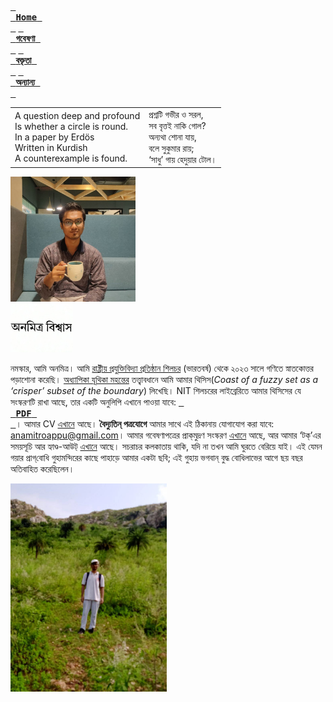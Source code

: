 [<kbd> <br> **Home** <br> </kbd>](README.md) [<kbd> <br> **গবেষণা** <br> </kbd>](research.md) [<kbd> <br> **বক্তৃতা** <br> </kbd>](talks.md) [<kbd> <br> **অন্যান্য** <br> </kbd>](hobbies.md)

| | |
| --- | --- |
| A question deep and profound<br>Is whether a circle is round.<br> In a paper by Erdös<br>Written in Kurdish<br>A counterexample is found. | প্রশ্নটি গভীর ও সরল,<br>সব বৃত্তই নাকি গোল?<br>অন্যথা শোনা যায়,<br>বলে সুকুমার রায়;<br>‘সাধু’ গায় হেদুয়ার টোল। |

<img src="picture.jpg" alt="drawing" width="200"/><br><img src="name3.jpg" alt="drawing" width="100"/>

নমস্কার, আমি অনমিত্র। আমি [রাষ্ট্রীয় প্রযুক্তিবিদ্যা প্রতিষ্ঠান শিলচর](http://maths.nits.ac.in/) (ভারতবর্ষ) থেকে ২০২৩ সালে গণিতে স্নাতকোত্তর পড়াশোনা করেছি। [অধ্যাপিকা যূথিকা মহন্তের](http://maths.nits.ac.in/juthika/) তত্ত্বাবধানে আমি আমার থিসিস(*Coast of a fuzzy set as a ‘crisper’ subset of the boundary*) লিখেছি। NIT শিলচরের লাইব্রেরিতে আমার থিসিসের যে সংস্করণটি রাখা আছে, তার একটি অনুলিপি এখানে পাওয়া যাবে: [<kbd> <br> **PDF** <br> </kbd>](files/anamitro_thesis_old.pdf)। আমার CV [এখানে](files/anamitro_cv.pdf) আছে। **বৈদ্যুতিন্ পত্রযোগে** আমার সাথে এই ঠিকানায় যোগাযোগ করা যাবে: anamitroappu@gmail.com। আমার গবেষণাপত্রের প্রাক্‌মুদ্রণ সংস্করণ [এখানে](research.md) আছে, আর আমার ‘টক্’এর সময়সূচি আর হ্যাণ্ড-আউট্ [এখানে](talks.md) আছে। সচরাচর কলকাতায় থাকি, যদি না তখন আমি ঘুরতে বেরিয়ে যাই। এই যেমন গয়ার প্রাগ্‌বোধি গুহামন্দিরের কাছে পাহাড়ে আমার একটা ছবি; এই গুহায় ভগবান্ বুদ্ধ বোধিলাভের আগে ছয় বছর অতিবাহিত করেছিলেন।

<img src="pictures/pragbodhi.jpg" alt="drawing" width="250"/>

